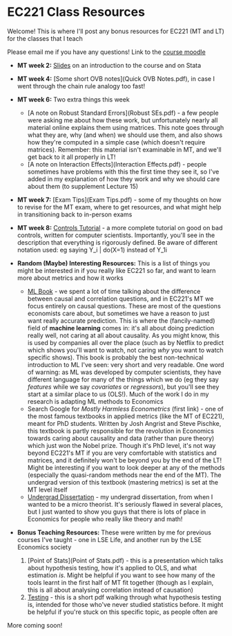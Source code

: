 # EC221 Class Resources

Welcome! This is where I'll post any bonus resources for EC221 (MT and LT) for the classes that I teach

Please email me if you have any questions!
Link to the [course moodle](https://moodle.lse.ac.uk/course/view.php?id=4816)

* **MT week 2:** [Slides](MT2.pdf) on an introduction to the course and on Stata
* **MT week 4:** [Some short OVB notes](Quick OVB Notes.pdf), in case I went through the chain rule analogy too fast!
* **MT week 6:** Two extra things this week
	* [A note on Robust Standard Errors](Robust SEs.pdf) - a few people were asking me about how these work, but unfortunately nearly all material online explains them using matrices. This note goes through what they are, why (and when) we should use them, and also shows how they're computed in a simple case (which doesn't require matrices). Remember: this material isn't examinable in MT, and we'll get back to it all properly in LT!
	* [A note on Interaction Effects](Interaction Effects.pdf) - people sometimes have problems with this the first time they see it, so I've added in my explanation of how they work and why we should care about them (to supplement Lecture 15)
* **MT week 7:** [Exam Tips](Exam Tips.pdf) - some of my thoughts on how to revise for the MT exam, where to get resources, and what might help in transitioning back to in-person exams
* **MT week 8:** [Controls Tutorial](https://ftp.cs.ucla.edu/pub/stat_ser/r493.pdf) - a more complete tutorial on good on bad controls, written for computer scientists. Importantly, you'll see in the description that everything is rigorously defined. Be aware of different notation used: eg saying Y_i \| do(X=1) instead of Y_1i




* **Random (Maybe) Interesting Resources:** This is a list of things you might be interested in if you really like EC221 so far, and want to learn more about metrics and how it works
	* [ML Book](http://ema.cri-info.cm/wp-content/uploads/2019/07/2019BurkovTheHundred-pageMachineLearning.pdf) - we spent a lot of time talking about the difference between causal and correlation questions, and in EC221's MT we focus entirely on causal questions. These are most of the questions economists care about, but sometimes we have a reason to just want really accurate prediction. This is where the (fancily-named) field of **machine learning** comes in: it's all about doing prediction really well, not caring at all about causality. As you might know, this is used by companies all over the place (such as by Netflix to predict which shows you'll want to watch, not caring _why_ you want to watch specific shows). This book is probably the best non-technical introduction to ML I've seen: very short and very readable. One word of warning: as ML was developed by computer scientists, they have different language for many of the things which we do (eg they say _features_ while we say _covariates_ or _regressors_), but you'll see they start at a similar place to us (OLS!). Much of the work I do in my research is adapting ML methods to Economics
	* Search Google for _Mostly Harmless Econometrics_ (first link) - one of the most famous textbooks in applied metrics (like the MT of EC221), meant for PhD students. Written by Josh Angrist and Steve Pischke, this textbook is partly responsible for the revolution in Economics towards caring about causality and data (rather than pure theory) which just won the Nobel prize. Though it's PhD level, it's not way beyond EC221's MT if you are very comfortable with statistics and matrices, and it definitely won't be beyond you by the end of the LT! Might be interesting if you want to look deeper at any of the methods (especially the quasi-random methods near the end of the MT). The undergrad version of this textbook (mastering metrics) is set at the MT level itself
	* [Undergrad Dissertation](EME.pdf) - my undergrad dissertation, from when I wanted to be a micro theorist. It's seriously flawed in several places, but I just wanted to show you guys that there is lots of place in Economics for people who really like theory and math!




* **Bonus Teaching Resources:** These were written by me for previous courses I've taught - one in LSE Life, and another run by the LSE Economics society
	1. [Point of Stats](Point of Stats.pdf) - this is a presentation which talks about hypothesis testing, how it's applied to OLS, and what estimation _is_. Might be helpful if you want to see how many of the tools learnt in the first half of MT fit together (though as I explain, this is all about analysing correlation instead of causation)
	2. [Testing](q4q.pdf) - this is a short pdf walking through what hypothesis testing is, intended for those who've never studied statistics before. It might be helpful if you're stuck on this specific topic, as people often are

More coming soon!
